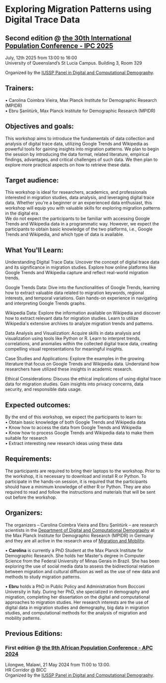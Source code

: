 # Exploring Migration Patterns using Digital Trace Data  

## Second edition @ [the 30th International Population Conference - IPC 2025](https://ipc2025.iussp.org/)
July, 12th 2025 from 13:00 to 16:00  
University of Queensland’s St Lucia Campus. Building 3, Room 329

Organized by the [IUSSP Panel in Digital and Computational Demography](https://iussp.org/en/digital-and-computational-demography).


## Trainers: 
•    Carolina Coimbra Vieira, Max Planck Institute for Demographic Research (MPIDR)   
•    Ebru Şanlıtürk, Max Planck Institute for Demographic Research (MPIDR) 

## Objectives and goals:
This workshop aims to introduce the fundamentals of data collection and analysis of digital trace data, utilizing Google Trends and Wikipedia as powerful tools for gaining insights into migration patterns.
We plan to begin the session by introducing the data format, related literature, empirical findings, advantages, and critical challenges of such data. We then plan to explore more practical aspects on how to retrieve these data.


## Target audience:
This workshop is ideal for researchers, academics, and professionals interested in migration studies, data analysis, and leveraging digital trace data. Whether you're a beginner or an experienced data enthusiast, this workshop will equip you with valuable skills for exploring migration patterns in the digital era.  
We do not expect the participants to be familiar with accessing Google Trends and Wikipedia data in a programmatic way. However, we expect the participants to obtain basic knowledge of the two platforms, i.e., Google Trends and Wikipedia, and which type of data is available.


## What You'll Learn:
Understanding Digital Trace Data: Uncover the concept of digital trace data and its significance in migration studies. Explore how online platforms like Google Trends and Wikipedia capture and reflect real-world migration trends.

Google Trends Data: Dive into the functionalities of Google Trends, learning how to extract valuable data related to migration keywords, regional interests, and temporal variations. Gain hands-on experience in navigating and interpreting Google Trends graphs.

Wikipedia Data: Explore the information available on Wikipedia and discover how to extract relevant data for migration studies. Learn to utilize Wikipedia's extensive archives to analyze migration trends and patterns.

Data Analysis and Visualization: Acquire skills in data analysis and visualization using tools like Python or R. Learn to interpret trends, correlations, and anomalies within the collected digital trace data, creating compelling visual representations for meaningful insights.

Case Studies and Applications: Explore the examples in the growing literature that focus on Google Trends and Wikipedia data. Understand how researchers have utilized these insights in academic research.

Ethical Considerations: Discuss the ethical implications of using digital trace data for migration studies. Gain insights into privacy concerns, data security, and responsible data usage.


## Expected outcomes:
By the end of this workshop, we expect the participants to learn to:  
•    Obtain basic knowledge of both Google Trends and Wikipedia data  
•    Know how to access the data from Google Trends and Wikipedia  
•    Know how to process Google Trends and Wikipedia data to make them suitable for research  
•    Extract interesting new research ideas using these data  


## Requirements:
The participants are required to bring their laptops to the workshop. Prior to the workshop, it is necessary to download and install R or Python. To participate in the hands-on session, it is required that the participants should have a minimum knowledge of either R or Python. They are also required to read and follow the instructions and materials that will be sent out before the workshop.


## Organizers:
The organizers – Carolina Coimbra Vieira and Ebru Şanlıtürk – are research scientists in the [Department of Digital and Computational Demography](https://www.demogr.mpg.de/en/research_6120/digital_and_computational_demography_zagheni_11666/) at the Max Planck Institute for Demographic Research (MPIDR) in Germany and they are all active in the research area of [Migration and Mobility](https://www.demogr.mpg.de/en/research_6120/digital_and_computational_demography_zagheni_11666/migration_and_mobility_11669/).

•	**Carolina** is currently a PhD Student at the Max Planck Institute for Demographic Research. She holds her Master's degree in Computer Science from the Federal University of Minas Gerais in Brazil. She has been exploring the use of social media data to assess the bidirectional relation between migration and cultural diffusion as well as the use of new data and methods to study migration patterns.  
 
•	**Ebru** holds a PhD in Public Policy and Administration from Bocconi University in Italy. During her PhD, she specialized in demography and migration, completing her dissertation on the digital and computational approaches to migration studies. Her research interests are the use of digital data in migration studies and demography, big data in migration studies, and computational methods for the analysis of migration and mobility patterns.


## Previous Editions:

### First edition @ [the 9th African Population Conference - APC 2024](https://conference.uaps-uepa.org/)
Lilongwe, Malawi, 21 May 2024 from 11:00 to 13:00.  
HR Corridor @ BICC  
Organized by the [IUSSP Panel in Digital and Computational Demography](https://iussp.org/en/digital-and-computational-demography).

<!-- The first edition of this training workshop took place at the African Population Conference in Lilongwe, Malawi, on 21 May 2024 from 11:00 to 13:00.   
**Please register for this training workshop only if you are attending the UAPS conference.**  
Register [here](https://docs.google.com/forms/d/e/1FAIpQLSd2hEX9l8FACdzBqtrggkjImEDRz_83ZFnENCpeez_q86mGnw/viewform) for "*Exploring Migration Patterns using Digital Trace Data*" --> 

<!-- Additional information: Link to the UAPS conference website: https://conference.uaps-uepa.org/ Link to the description of all the side events happening at the UAPS conference: https://conference.uaps-uepa.org/side-events/ Link to register for the UAPS conference: https://conference.uaps-uepa.org/register/  --> 
 
